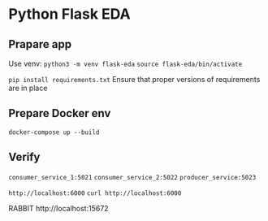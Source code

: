 # Python Flask EDA

## Prapare app

Use venv:
`python3 -m venv flask-eda`
`source flask-eda/bin/activate`

`pip install requirements.txt`
Ensure that proper versions of requirements are in place

## Prepare Docker env

`docker-compose up --build`

## Verify

`consumer_service_1:5021`
`consumer_service_2:5022`
`producer_service:5023`

`http://localhost:6000`
`curl http://localhost:6000`


RABBIT http://localhost:15672


